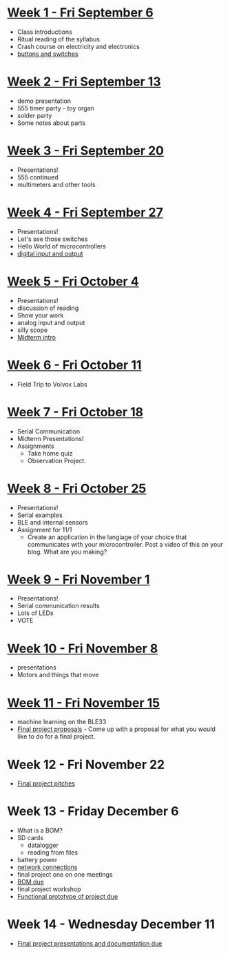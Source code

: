 # [Week 1 - Fri September 6](week1.md)
* Class introductions
* Ritual reading of the syllabus
* Crash course on electricity and electronics
* [buttons and switches](week3/switches.md)

# [Week 2 - Fri September 13]()
* demo presentation
* 555 timer party - toy organ
* solder party
* Some notes about parts

# [Week 3 - Fri September 20]()
* Presentations!
* 555 continued
* multimeters and other tools

# [Week 4 - Fri September 27]()
* Presentations!
* Let's see those switches
* Hello World of microcontrollers
* [digital input and output]()

# [Week 5 - Fri October 4]()
* Presentations!
* discussion of reading
* Show your work
* analog input and output
* silly scope
* [Midterm intro]()

# [Week 6 - Fri October 11]()
* Field Trip to Volvox Labs

# [Week 7 - Fri October 18]()
* Serial Communication
* Midterm Presentations!
* Assignments
  * Take home quiz
  * Observation Project.
 
# [Week 8 - Fri October 25]()
* Presentations!
* Serial examples
* BLE and internal sensors
* Assignment for 11/1
  * Create an application in the langiage of your choice that communicates with your microcontroller. Post a video of this on your blog. What are you making?

# [Week 9 - Fri November 1]()
* Presentations!
* Serial communication results
* Lots of LEDs
* VOTE
 
# [Week 10 - Fri November 8]()
* presentations
* Motors and things that move

# [Week 11 - Fri November 15]()
* machine learning on the BLE33
* [Final project proposals]() - Come up with a proposal for what you would like to do for a final project. 

# Week 12 - Fri November 22 
* [Final project pitches]()

# Week 13 - Friday December 6
* What is a BOM?
* SD cards
  * datalogger
  * reading from files
* battery power
* [network connections]()
* final project one on one meetings
* [BOM due]()
* final project workshop
* [Functional prototype of project due]()

# Week 14 - Wednesday December 11
* [Final project presentations and documentation due]()